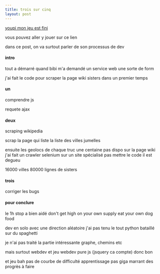```yaml
---
title: trois sur cinq
layout: post
---
```


[youpi mon jeu est fini](https://le.guide/autre/jeux/siisters.html)

vous pouvez aller y jouer sur ce lien

dans ce post, on va surtout parler de son processus de dev

#### intro

tout a démarré quand bibi m'a demandé un service web
une sorte de form

j'ai fait le code pour scraper la page wiki
sisters dans un premier temps

#### un

comprendre js

requete ajax

#### deux

scraping wikipedia

scrap la page qui liste la liste des villes jumelles

ensuite les geolocs de chaque truc
une centaine pas dispo sur la page wiki
j'ai fait un crawler selenium sur un site spécialisé
pas mettre le code il est degueu

16000 villes
80000 lignes de sisters

#### trois

corriger les bugs

#### pour conclure

le 1h stop a bien aidé
don't get high on your own supply
eat your own dog food

dev en solo avec une direction aléatoire
j'ai pas tenu le tout python
bataillé sur du spaghetti

je n'ai pas traité la partie intéressante
graphe, chemins etc

mais surtout webdev et jeu
webdev pure js (jsquery ca compte)
donc bon

et jeu bah
pas de courbe de difficulté apprentissage
pas giga marrant
des progrès à faire
